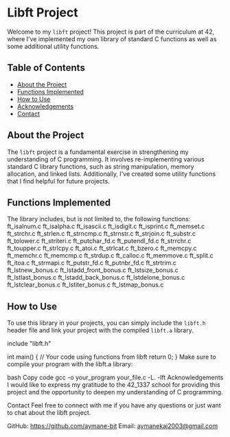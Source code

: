 # Libft Project

Welcome to my `libft` project! This project is part of the curriculum at 42, where I've implemented my own library of standard C functions as well as some additional utility functions.

## Table of Contents
- [About the Project](#about-the-project)
- [Functions Implemented](#functions-implemented)
- [How to Use](#how-to-use)
- [Acknowledgements](#acknowledgements)
- [Contact](#contact)

## About the Project

The `libft` project is a fundamental exercise in strengthening my understanding of C programming. It involves re-implementing various standard C library functions, such as string manipulation, memory allocation, and linked lists. Additionally, I've created some utility functions that I find helpful for future projects.

## Functions Implemented

The library includes, but is not limited to, the following functions:
ft_isalnum.c ft_isalpha.c ft_isascii.c ft_isdigit.c ft_isprint.c ft_memset.c ft_strchr.c ft_strlen.c ft_strncmp.c ft_strnstr.c ft_strjoin.c ft_substr.c ft_tolower.c ft_striteri.c ft_putchar_fd.c ft_putendl_fd.c
ft_strrchr.c ft_toupper.c ft_strlcpy.c ft_atoi.c ft_strlcat.c ft_bzero.c ft_memcpy.c ft_memchr.c ft_memcmp.c ft_strdup.c ft_calloc.c ft_memmove.c ft_split.c ft_itoa.c ft_strmapi.c ft_putstr_fd.c ft_putnbr_fd.c ft_strtrim.c
ft_lstnew_bonus.c ft_lstadd_front_bonus.c ft_lstsize_bonus.c ft_lstlast_bonus.c ft_lstadd_back_bonus.c ft_lstdelone_bonus.c ft_lstclear_bonus.c ft_lstiter_bonus.c ft_lstmap_bonus.c

## How to Use

To use this library in your projects, you can simply include the `libft.h` header file and link your project with the compiled `libft.a` library.


include "libft.h"

int main() {
    // Your code using functions from libft
    return 0;
}
Make sure to compile your program with the libft.a library:

bash
Copy code
gcc -o your_program your_file.c -L. -lft
Acknowledgements
I would like to express my gratitude to the 42_1337 school for providing this project and the opportunity to deepen my understanding of C programming.

Contact
Feel free to connect with me if you have any questions or just want to chat about the libft project.

GitHub: https://github.com/aymane-bit
Email: aymanekaj2003@gmail.com
